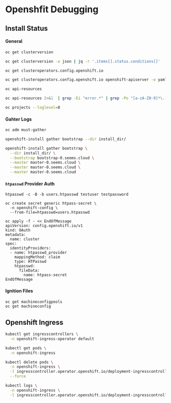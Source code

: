 # Openshfit Debugging

## Install Status

#### General

```bash
oc get clusterversion

oc get clusterversion -o json | jq -r '.items[].status.conditions[]'
```

```bash
oc get clusteroperators.config.openshift.io

oc get clusteroperators.config.openshift.io openshift-apiserver -o yaml | grep "not ready" -A1
```

```bash
oc api-resources

oc api-resources 2>&1  | grep -Ei "error.*" | grep -Po "[a-zA-Z0-9]*\.[a-zA-Z0-9]*\.[a-zA-Z0-9]*/[a-zA-Z0-9]*"
```

```bash
oc projects --loglevel=8
```

#### Gahter Logs

```bash
oc adm must-gather
```

```bash
openshift-install gather bootstrap --dir install_dir/

openshift-install gather bootstrap \
  --dir install_dir/ \
  --bootstrap bootstrap-0.seems.cloud \
  --master master-0.seems.cloud \
  --master master-0.seems.cloud \
  --master master-0.seems.cloud
```

#### `htpasswd` Provider Auth

```
htpasswd -c -B -b users.htpasswd testuser testpassword

oc create secret generic htpass-secret \
  -n openshift-config \
  --from-file=htpasswd=users.htpasswd

oc apply -f - << EndOfMessage
apiVersion: config.openshift.io/v1
kind: OAuth
metadata:
  name: cluster
spec:
  identityProviders:
  - name: htpasswd_provider 
    mappingMethod: claim 
    type: HTPasswd
    htpasswd:
      fileData:
        name: htpass-secret
EndOfMessage
```

#### Ignition Files

```bash
oc get machineconfigpools
oc get machineconfig
```

## Openshift Ingress

```bash
kubectl get ingresscontrollers \
  -n openshift-ingress-operator default
```

```bash
kubectl get pods \
  -n openshift-ingress

kubectl delete pods \
  -n openshift-ingress \
  -l ingresscontroller.operator.openshift.io/deployment-ingresscontroller=default \
  --force

kubectl logs \
  -n openshift-ingress \
  -l ingresscontroller.operator.openshift.io/deployment-ingresscontroller=default --follow
```
